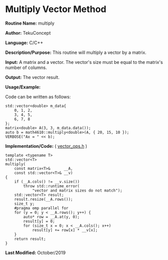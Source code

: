 # Multiply Vector Method

**Routine Name:** multiply

**Author:** TekuConcept

**Language:** C/C++

**Description/Purpose:** This routine will multiply a vector by a matrix.

**Input:** A matrix and a vector. The vector's size must be equal to the matrix's number of columns.

**Output:** The vector result.

**Usage/Example:**

Code can be written as follows:

    std::vector<double> m_data{
        0, 1, 2,
        3, 4, 5,
        6, 7, 8
    };
    matrix<double> A(3, 3, m_data.data());
    auto b = math4610::multiply<double>(A, { 20, 15, 10 });
    VERBOSE("Ax = " << b);

**Implementation/Code:** ( [vector_ops.h](https://github.com/TekuConcept/math4610/blob/master/modules/include/vector_ops.h) )

    template <typename T>
    std::vector<T>
    multiply(
        const matrix<T>&      __A,
        const std::vector<T>& __v)
    {
        if (__A.cols() != __v.size())
            throw std::runtime_error(
                "vector and matrix sizes do not match");
        std::vector<T> result;
        result.resize(__A.rows());
        size_t y;
        #pragma omp parallel for
        for (y = 0; y < __A.rows(); y++) {
            auto* row = __A.at(y, 0);
            result[y] = 0;
            for (size_t x = 0; x < __A.cols(); x++)
                result[y] += row[x] * __v[x];
        }
        return result;
    }

**Last Modified:** October/2019
